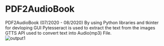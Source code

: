 # PDF2AudioBook   
PDF2AudioBook (07/2020 - 08/2020) By using Python libraries and tkinter for devloping GUI Pytesseract is used to extract the text from the images GTTS API used to convert text into Audio(mp3) File.  
![output1](https://github.com/user-attachments/assets/73ad0af6-a883-4d34-b7a9-8981e9b2a970)
